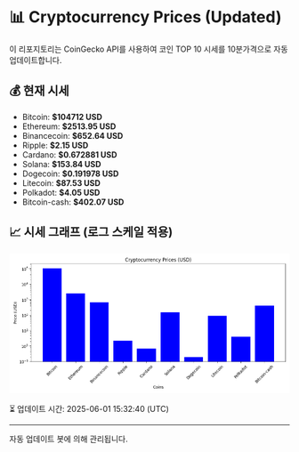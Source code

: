 
# 📊 Cryptocurrency Prices (Updated)

이 리포지토리는 CoinGecko API를 사용하여 코인 TOP 10 시세를 10분가격으로 자동 업데이트합니다.

## 💰 현재 시세
- Bitcoin: **$104712 USD**
- Ethereum: **$2513.95 USD**
- Binancecoin: **$652.64 USD**
- Ripple: **$2.15 USD**
- Cardano: **$0.672881 USD**
- Solana: **$153.84 USD**
- Dogecoin: **$0.191978 USD**
- Litecoin: **$87.53 USD**
- Polkadot: **$4.05 USD**
- Bitcoin-cash: **$402.07 USD**

## 📈 시세 그래프 (로그 스케일 적용)
![Crypto Prices](crypto_prices.png)

⏳ 업데이트 시간: 2025-06-01 15:32:40 (UTC)

---
자동 업데이트 봇에 의해 관리됩니다.
